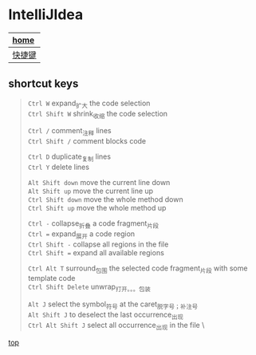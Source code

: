 # IntelliJIdea

| [home](index.md#intellijidea) |
|:------------------------------|
| [快捷键](#shortcut-keys)         |

## shortcut keys

> `Ctrl W` expand<sub>扩大</sub> the code selection \
> `Ctrl Shift W` shrink<sub>收缩</sub> the code selection
>
> `Ctrl /` comment<sub>注释</sub> lines \
> `Ctrl Shift /` comment blocks code
>
> `Ctrl D` duplicate<sub>复制</sub> lines \
> `Ctrl Y` delete lines
>
> `Alt Shift down` move the current line down \
> `Alt Shift up` move the current line up \
> `Ctrl Shift down` move the whole method down \
> `Ctrl Shift up` move the whole method up
>
> `Ctrl -` collapse<sub>折叠</sub> a code fragment<sub>片段</sub> \
> `Ctrl =` expand<sub>展开</sub> a code region \
> `Ctrl Shift -` collapse all regions in the file \
> `Ctrl Shift =` expand all available regions
>
> `Ctrl Alt T` surround<sub>包围</sub> the selected code fragment<sub>片段</sub> with some template code \
> `Ctrl Shift Delete` unwrap<sub>打开。。。包装</sub>
>
> `Alt J` select the symbol<sub>符号</sub> at the caret<sub>脱字号；补注号</sub> \
> `Alt Shift J` to deselect the last occurrence<sub>出现</sub> \
> `Ctrl Alt Shift J` select all occurrence<sub>出现</sub> in the file \
>

[top](#top)

